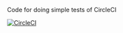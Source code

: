 Code for doing simple tests of CircleCI

[![CircleCI](https://circleci.com/gh/mhuxtable/circleci-test.svg?style=svg&circle-token=39c2c2f74f99b15ba1ad04f40dec6f039539b119)](https://circleci.com/gh/mhuxtable/circleci-test)
